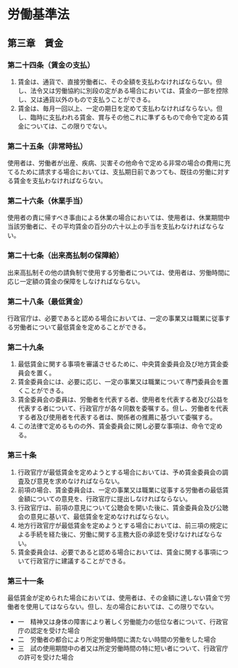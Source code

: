 # 労働基準法

## 第三章　賃金

### 第二十四条（賃金の支払）

1. 賃金は、通貨で、直接労働者に、その全額を支払わなければならない。但し、法令又は労働協約に別段の定がある場合においては、賃金の一部を控除し、又は通貨以外のもので支払うことができる。
2. 賃金は、毎月一回以上、一定の期日を定めて支払わなければならない。但し、臨時に支払われる賃金、賞与その他これに準ずるもので命令で定める賃金については、この限りでない。

### 第二十五条（非常時払）

使用者は、労働者が出産、疾病、災害その他命令で定める非常の場合の費用に充てるために請求する場合においては、支払期日前であつても、既往の労働に対する賃金を支払わなければならない。

### 第二十六条（休業手当）

使用者の責に帰すべき事由による休業の場合においては、使用者は、休業期間中当該労働者に、その平均賃金の百分の六十以上の手当を支払わなければならない。

### 第二十七条（出来高払制の保障給）

出来高払制その他の請負制で使用する労働者については、使用者は、労働時間に応じ一定額の賃金の保障をしなければならない。

### 第二十八条（最低賃金）

行政官庁は、必要であると認める場合においては、一定の事業又は職業に従事する労働者について最低賃金を定めることができる。

### 第二十九条

1. 最低賃金に関する事項を審議させるために、中央賃金委員会及び地方賃金委員会を置く。
2. 賃金委員会には、必要に応じ、一定の事業又は職業について専門委員会を置くことができる。
3. 賃金委員会の委員は、労働者を代表する者、使用者を代表する者及び公益を代表する者について、行政官庁が各々同数を委嘱する。但し、労働者を代表する者及び使用者を代表する者は、関係者の推薦に基づいて委嘱する。
4. この法律で定めるものの外、賃金委員会に関し必要な事項は、命令で定める。

### 第三十条

1. 行政官庁が最低賃金を定めようとする場合においては、予め賃金委員会の調査及び意見を求めなければならない。
2. 前項の場合、賃金委員会は、一定の事業又は職業に従事する労働者の最低賃金額についての意見を、行政官庁に提出しなければならない。
3. 行政官庁は、前項の意見について公聴会を開いた後に、賃金委員会及び公聴会の意見に基いて、最低賃金を定めなければならない。
4. 地方行政官庁が最低賃金を定めようとする場合においては、前三項の規定による手続を経た後に、労働に関する主務大臣の承認を受けなければならない。
5. 賃金委員会は、必要であると認める場合においては、賃金に関する事項について行政官庁に建議することができる。

### 第三十一条

最低賃金が定められた場合においては、使用者は、その金額に達しない賃金で労働者を使用してはならない。但し、左の場合においては、この限りでない。

- 一　精神又は身体の障害により著しく労働能力の低位な者について、行政官庁の認定を受けた場合
- 二　労働者の都合により所定労働時間に満たない時間の労働をした場合
- 三　試の使用期間中の者又は所定労働時間の特に短い者について、行政官庁の許可を受けた場合
